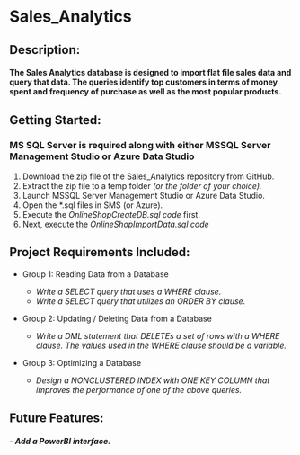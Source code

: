 # Sales_Analytics

## **Description:**

#### The Sales Analytics database is designed to import flat file sales data and query that data. The queries identify top customers in terms of money spent and frequency of purchase as well as the most popular products. 

## **Getting Started:**

### MS SQL Server is required along with either MSSQL Server Management Studio or Azure Data Studio
1. Download the zip file of the Sales_Analytics repository from GitHub.
2. Extract the zip file to a temp folder *(or the folder of your choice).*
3. Launch MSSQL Server Management Studio or Azure Data Studio.
4. Open the *.sql files in SMS (or Azure). 
5. Execute the *OnlineShopCreateDB.sql code* first.
6. Next, execute the *OnlineShopImportData.sql code*

## **Project Requirements Included:**

* Group 1: Reading Data from a Database
	- *Write a SELECT query that uses a WHERE clause.*
	- *Write a SELECT query that utilizes an ORDER BY clause.* 

* Group 2: Updating / Deleting Data from a Database
	- *Write a DML statement that DELETEs a set of rows with a WHERE clause. The
values used in the WHERE clause should be a variable.*

* Group 3: Optimizing a Database
	- *Design a NONCLUSTERED INDEX with ONE KEY COLUMN that improves the
performance of one of the above queries.*

 
## **Future Features:**

#### - *Add a PowerBI interface.*

